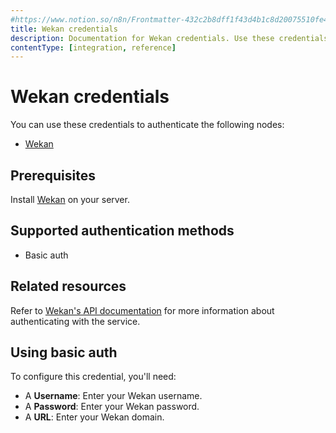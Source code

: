 ```yaml
---
#https://www.notion.so/n8n/Frontmatter-432c2b8dff1f43d4b1c8d20075510fe4
title: Wekan credentials
description: Documentation for Wekan credentials. Use these credentials to authenticate Wekan in n8n, a workflow automation platform.
contentType: [integration, reference]
---
```


# Wekan credentials

You can use these credentials to authenticate the following nodes:

- [Wekan](/integrations/builtin/app-nodes/n8n-nodes-base.wekan.md)

## Prerequisites

Install [Wekan](https://github.com/wekan/wekan/wiki) on your server.

## Supported authentication methods

- Basic auth

## Related resources

Refer to [Wekan's API documentation](https://github.com/wekan/wekan/wiki/REST-API) for more information about authenticating with the service.

## Using basic auth

To configure this credential, you'll need:

- A **Username**: Enter your Wekan username.
- A **Password**: Enter your Wekan password.
- A **URL**: Enter your Wekan domain.

